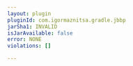 ```yaml
---
layout: plugin
pluginId: com.igormaznitsa.gradle.jbbp
jarSha1: INVALID
isJarAvailable: false
error: NONE
violations: []

---
```

